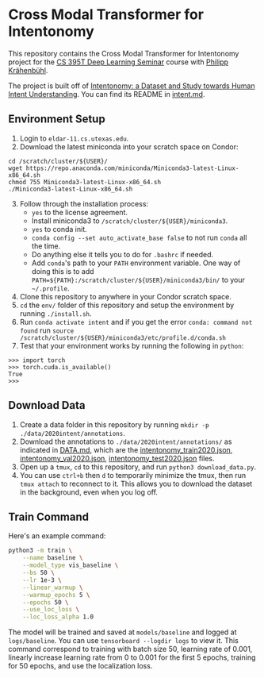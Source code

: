 # Cross Modal Transformer for Intentonomy

This repository contains the Cross Modal Transformer for Intentonomy project for the [CS 395T Deep Learning Seminar](https://www.philkr.net/cs395t/) course with [Philipp Krähenbühl](http://www.philkr.net/).

The project is built off of [Intentonomy: a Dataset and Study towards Human Intent Understanding](https://github.com/KMnP/intentonomy). You can find its README in [intent.md](intent.md).

## Environment Setup
1. Login to `eldar-11.cs.utexas.edu`.
2. Download the latest miniconda into your scratch space on Condor:
```
cd /scratch/cluster/${USER}/
wget https://repo.anaconda.com/miniconda/Miniconda3-latest-Linux-x86_64.sh
chmod 755 Miniconda3-latest-Linux-x86_64.sh
./Miniconda3-latest-Linux-x86_64.sh
```
3. Follow through the installation process:
    * `yes` to the license agreement.
    * Install miniconda3 to `/scratch/cluster/${USER}/miniconda3`.
    * `yes` to conda init.
    * `conda config --set auto_activate_base false` to not run `conda` all the time.
    * Do anything else it tells you to do for `.bashrc` if needed.
    * Add `conda`'s path to your `PATH` environment variable. One way of doing this is to add `PATH=${PATH}:/scratch/cluster/${USER}/miniconda3/bin/` to your `~/.profile`.
3. Clone this repository to anywhere in your Condor scratch space.
4. `cd` the `env/` folder of this repository and setup the environment by running `./install.sh`.
5. Run `conda activate intent` and if you get the error `conda: command not found` run `source /scratch/cluster/${USER}/miniconda3/etc/profile.d/conda.sh`
6. Test that your environment works by running the following in `python`:
```python3
>>> import torch
>>> torch.cuda.is_available()
True
>>>
```

## Download Data
1. Create a data folder in this repository by running `mkdir -p ./data/2020intent/annotations`.
2. Download the annotations to `./data/2020intent/annotations/` as indicated in [DATA.md](DATA.md), which are the [intentonomy_train2020.json](https://cornell.box.com/s/rff4fuq20t7tc4edx2wl0golh64zf9qh), [intentonomy_val2020.json](https://cornell.box.com/s/rff4fuq20t7tc4edx2wl0golh64zf9qh), [intentonomy_test2020.json](https://cornell.box.com/s/3ep2w96qf91w9qvqop2ri95g0e3fx4zj) files.
3. Open up a `tmux`, `cd` to this repository, and run `python3 download_data.py`.
4. You can use `ctrl+b` then `d` to temporarily minimize the tmux, then run `tmux attach` to reconnect to it. This allows you to download the dataset in the background, even when you log off.
## Train Command
Here's an example command:
```bash
python3 -m train \
    --name baseline \
    --model_type vis_baseline \
    --bs 50 \
    --lr 1e-3 \
    --linear_warmup \
    --warmup_epochs 5 \
    --epochs 50 \
    --use_loc_loss \
    --loc_loss_alpha 1.0
```
The model will be trained and saved at `models/baseline` and logged at `logs/baseline`. You can use `tensorboard --logdir logs` to view it. This command correspond to training with batch size 50, learning rate of 0.001, linearly increase learning rate from 0 to 0.001 for the first 5 epochs, training for 50 epochs, and use the localization loss.
